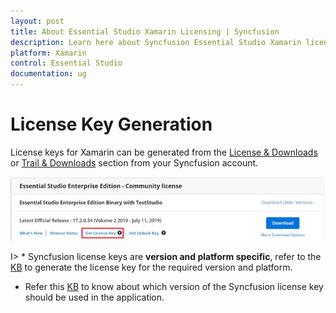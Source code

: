 ```yaml
---
layout: post
title: About Essential Studio Xamarin Licensing | Syncfusion
description: Learn here about Syncfusion Essential Studio Xamarin license key, how to generate the license key, how to register the license key, and more details.
platform: Xamarin
control: Essential Studio
documentation: ug
---
```



# License Key Generation

License keys for Xamarin can be generated from the [License & Downloads](https://syncfusion.com/account/downloads) or [Trail & Downloads](https://www.syncfusion.com/account/manage-trials/downloads) section from your Syncfusion account. 

![Get License Key](licensing-images/generate-license.png)

I> * Syncfusion license keys are **version and platform specific**, refer to the [KB](https://www.syncfusion.com/kb/8976/how-to-generate-license-key-for-licensed-products) to generate the license key for the required version and platform.
* Refer this [KB](https://www.syncfusion.com/kb/8951/which-version-syncfusion-license-key-should-i-use-in-my-application) to know about which version of the Syncfusion license key should be used in the application.